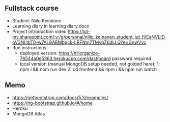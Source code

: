 ## Fullstack course

- Student: Niilo Keinänen
- Learning diary in learning diary.docx
- Project introduction video https://lut-my.sharepoint.com/:v:/g/personal/niilo_keinanen_student_lut_fi/EaNVLIDoV3NLtbT0-w7AL8ABMbgck-LRFNm7TMvqZ6dLLQ?e=GnwVvc
- Run instructions
    - deployed version: https://niilorganize-76544a0e5363.herokuapp.com/dashboard
    password required
    - local version (manual MongoDB setup needed, not guided here):
        1: npm i && npm run dev
        2: cd frontend && npm i && npm run watch


## Memo

- https://getbootstrap.com/docs/5.3/examples/
- https://ng-bootstrap.github.io/#/home
- Heroku
- MongoDB Atlas
